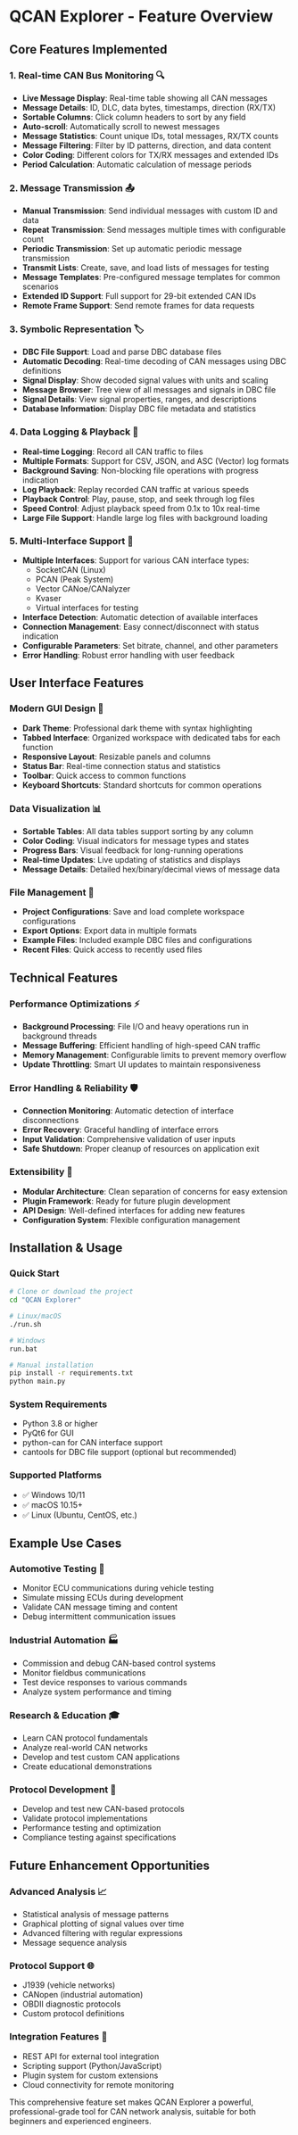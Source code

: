 # QCAN Explorer - Feature Overview

## Core Features Implemented

### 1. Real-time CAN Bus Monitoring 🔍

- **Live Message Display**: Real-time table showing all CAN messages
- **Message Details**: ID, DLC, data bytes, timestamps, direction (RX/TX)
- **Sortable Columns**: Click column headers to sort by any field
- **Auto-scroll**: Automatically scroll to newest messages
- **Message Statistics**: Count unique IDs, total messages, RX/TX counts
- **Message Filtering**: Filter by ID patterns, direction, and data content
- **Color Coding**: Different colors for TX/RX messages and extended IDs
- **Period Calculation**: Automatic calculation of message periods

### 2. Message Transmission 📤

- **Manual Transmission**: Send individual messages with custom ID and data
- **Repeat Transmission**: Send messages multiple times with configurable count
- **Periodic Transmission**: Set up automatic periodic message transmission
- **Transmit Lists**: Create, save, and load lists of messages for testing
- **Message Templates**: Pre-configured message templates for common scenarios
- **Extended ID Support**: Full support for 29-bit extended CAN IDs
- **Remote Frame Support**: Send remote frames for data requests

### 3. Symbolic Representation 🏷️

- **DBC File Support**: Load and parse DBC database files
- **Automatic Decoding**: Real-time decoding of CAN messages using DBC definitions
- **Signal Display**: Show decoded signal values with units and scaling
- **Message Browser**: Tree view of all messages and signals in DBC file
- **Signal Details**: View signal properties, ranges, and descriptions
- **Database Information**: Display DBC file metadata and statistics

### 4. Data Logging & Playback 💾

- **Real-time Logging**: Record all CAN traffic to files
- **Multiple Formats**: Support for CSV, JSON, and ASC (Vector) log formats
- **Background Saving**: Non-blocking file operations with progress indication
- **Log Playback**: Replay recorded CAN traffic at various speeds
- **Playback Control**: Play, pause, stop, and seek through log files
- **Speed Control**: Adjust playback speed from 0.1x to 10x real-time
- **Large File Support**: Handle large log files with background loading

### 5. Multi-Interface Support 🔌

- **Multiple Interfaces**: Support for various CAN interface types:
  - SocketCAN (Linux)
  - PCAN (Peak System)
  - Vector CANoe/CANalyzer
  - Kvaser
  - Virtual interfaces for testing
- **Interface Detection**: Automatic detection of available interfaces
- **Connection Management**: Easy connect/disconnect with status indication
- **Configurable Parameters**: Set bitrate, channel, and other parameters
- **Error Handling**: Robust error handling with user feedback

## User Interface Features

### Modern GUI Design 🎨

- **Dark Theme**: Professional dark theme with syntax highlighting
- **Tabbed Interface**: Organized workspace with dedicated tabs for each function
- **Responsive Layout**: Resizable panels and columns
- **Status Bar**: Real-time connection status and statistics
- **Toolbar**: Quick access to common functions
- **Keyboard Shortcuts**: Standard shortcuts for common operations

### Data Visualization 📊

- **Sortable Tables**: All data tables support sorting by any column
- **Color Coding**: Visual indicators for message types and states
- **Progress Bars**: Visual feedback for long-running operations
- **Real-time Updates**: Live updating of statistics and displays
- **Message Details**: Detailed hex/binary/decimal views of message data

### File Management 📁

- **Project Configurations**: Save and load complete workspace configurations
- **Export Options**: Export data in multiple formats
- **Example Files**: Included example DBC files and configurations
- **Recent Files**: Quick access to recently used files

## Technical Features

### Performance Optimizations ⚡

- **Background Processing**: File I/O and heavy operations run in background threads
- **Message Buffering**: Efficient handling of high-speed CAN traffic
- **Memory Management**: Configurable limits to prevent memory overflow
- **Update Throttling**: Smart UI updates to maintain responsiveness

### Error Handling & Reliability 🛡️

- **Connection Monitoring**: Automatic detection of interface disconnections
- **Error Recovery**: Graceful handling of interface errors
- **Input Validation**: Comprehensive validation of user inputs
- **Safe Shutdown**: Proper cleanup of resources on application exit

### Extensibility 🔧

- **Modular Architecture**: Clean separation of concerns for easy extension
- **Plugin Framework**: Ready for future plugin development
- **API Design**: Well-defined interfaces for adding new features
- **Configuration System**: Flexible configuration management

## Installation & Usage

### Quick Start

```bash
# Clone or download the project
cd "QCAN Explorer"

# Linux/macOS
./run.sh

# Windows
run.bat

# Manual installation
pip install -r requirements.txt
python main.py
```

### System Requirements

- Python 3.8 or higher
- PyQt6 for GUI
- python-can for CAN interface support
- cantools for DBC file support (optional but recommended)

### Supported Platforms

- ✅ Windows 10/11
- ✅ macOS 10.15+
- ✅ Linux (Ubuntu, CentOS, etc.)

## Example Use Cases

### Automotive Testing 🚗

- Monitor ECU communications during vehicle testing
- Simulate missing ECUs during development
- Validate CAN message timing and content
- Debug intermittent communication issues

### Industrial Automation 🏭

- Commission and debug CAN-based control systems
- Monitor fieldbus communications
- Test device responses to various commands
- Analyze system performance and timing

### Research & Education 🎓

- Learn CAN protocol fundamentals
- Analyze real-world CAN networks
- Develop and test custom CAN applications
- Create educational demonstrations

### Protocol Development 🔬

- Develop and test new CAN-based protocols
- Validate protocol implementations
- Performance testing and optimization
- Compliance testing against specifications

## Future Enhancement Opportunities

### Advanced Analysis 📈

- Statistical analysis of message patterns
- Graphical plotting of signal values over time
- Advanced filtering with regular expressions
- Message sequence analysis

### Protocol Support 🌐

- J1939 (vehicle networks)
- CANopen (industrial automation)
- OBDII diagnostic protocols
- Custom protocol definitions

### Integration Features 🔗

- REST API for external tool integration
- Scripting support (Python/JavaScript)
- Plugin system for custom extensions
- Cloud connectivity for remote monitoring

This comprehensive feature set makes QCAN Explorer a powerful, professional-grade tool for CAN network analysis, suitable for both beginners and experienced engineers.
